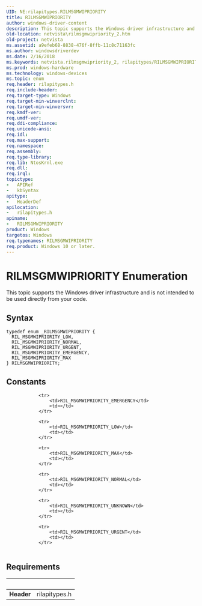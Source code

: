 ```yaml
---
UID: NE:rilapitypes.RILMSGMWIPRIORITY
title: RILMSGMWIPRIORITY
author: windows-driver-content
description: This topic supports the Windows driver infrastructure and is not intended to be used directly from your code.
old-location: netvista\rilmsgmwipriority_2.htm
old-project: netvista
ms.assetid: a9efeb68-8838-476f-8ffb-11c8c71163fc
ms.author: windowsdriverdev
ms.date: 2/16/2018
ms.keywords: netvista.rilmsgmwipriority_2, rilapitypes/RILMSGMWIPRIORITY, rilapitypes/RIL_MSGMWIPRIORITY_LOW, rilapitypes/RIL_MSGMWIPRIORITY_NORMAL, RIL_MSGMWIPRIORITY_NORMAL, RIL_MSGMWIPRIORITY_EMERGENCY, rilapitypes/RIL_MSGMWIPRIORITY_EMERGENCY, RIL_MSGMWIPRIORITY_URGENT, RIL_MSGMWIPRIORITY_MAX, RIL_MSGMWIPRIORITY_LOW, rilapitypes/RIL_MSGMWIPRIORITY_URGENT, rilapitypes/RIL_MSGMWIPRIORITY_MAX, RILMSGMWIPRIORITY, RILMSGMWIPRIORITY enumeration [Network Drivers Starting with Windows Vista]
ms.prod: windows-hardware
ms.technology: windows-devices
ms.topic: enum
req.header: rilapitypes.h
req.include-header: 
req.target-type: Windows
req.target-min-winverclnt: 
req.target-min-winversvr: 
req.kmdf-ver: 
req.umdf-ver: 
req.ddi-compliance: 
req.unicode-ansi: 
req.idl: 
req.max-support: 
req.namespace: 
req.assembly: 
req.type-library: 
req.lib: NtosKrnl.exe
req.dll: 
req.irql: 
topictype:
-	APIRef
-	kbSyntax
apitype:
-	HeaderDef
apilocation:
-	rilapitypes.h
apiname:
-	RILMSGMWIPRIORITY
product: Windows
targetos: Windows
req.typenames: RILMSGMWIPRIORITY
req.product: Windows 10 or later.
---
```


# RILMSGMWIPRIORITY Enumeration
This topic supports the Windows driver infrastructure and is not intended to be used directly from your code.

## Syntax
````
typedef enum _RILMSGMWIPRIORITY { 
  RIL_MSGMWIPRIORITY_LOW,
  RIL_MSGMWIPRIORITY_NORMAL,
  RIL_MSGMWIPRIORITY_URGENT,
  RIL_MSGMWIPRIORITY_EMERGENCY,
  RIL_MSGMWIPRIORITY_MAX
} RILMSGMWIPRIORITY;
````

## Constants

<table>
            
                <tr>
                    <td>RIL_MSGMWIPRIORITY_EMERGENCY</td>
                    <td></td>
                </tr>
            
                <tr>
                    <td>RIL_MSGMWIPRIORITY_LOW</td>
                    <td></td>
                </tr>
            
                <tr>
                    <td>RIL_MSGMWIPRIORITY_MAX</td>
                    <td></td>
                </tr>
            
                <tr>
                    <td>RIL_MSGMWIPRIORITY_NORMAL</td>
                    <td></td>
                </tr>
            
                <tr>
                    <td>RIL_MSGMWIPRIORITY_UNKNOWN</td>
                    <td></td>
                </tr>
            
                <tr>
                    <td>RIL_MSGMWIPRIORITY_URGENT</td>
                    <td></td>
                </tr>
</table>


## Requirements
| &nbsp; | &nbsp; |
| ---- |:---- |
| **Header** | rilapitypes.h |